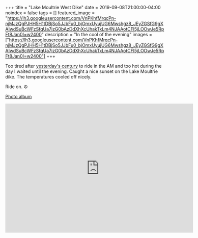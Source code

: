 +++
title =  "Lake Moultrie West Dike"
date = 2019-09-08T21:00:00-04:00
noindex = false
tags = []
featured_image = "https://lh3.googleusercontent.com/VnPKhfMrqcPn-njMJzQgPJHH5H1tDBjSo5JJbFu0_bjOmxUyujUG6Mwshgz8_JEyZGSfG9gXAIwdSuBcWFzSfqUa7izG0bAzDdXhXcUhakTxLm4NJAAotCFl5jLOOwJe5RpFt8Jan0I=w2400"
description = "In the cool of the evening"
images = ["https://lh3.googleusercontent.com/VnPKhfMrqcPn-njMJzQgPJHH5H1tDBjSo5JJbFu0_bjOmxUyujUG6Mwshgz8_JEyZGSfG9gXAIwdSuBcWFzSfqUa7izG0bAzDdXhXcUhakTxLm4NJAAotCFl5jLOOwJe5RpFt8Jan0I=w2400"]
+++

Too tired after [yesterday's century](/posts/20190907) to ride in the AM and too hot during the day I waited until the evening. Caught a nice sunset on the Lake Moultrie dike. The temperatures cooled off nicely.  

Ride on. ☮

[Photo album](https://photos.app.goo.gl/69zXzyGi6VXb667p9)

<iframe height='405' width='590' frameborder='0' allowtransparency='true' scrolling='no' src='https://www.strava.com/activities/2692402367/embed/c69df6507922fcfdbd037f32ddb610a9ac89ccc1'></iframe>
